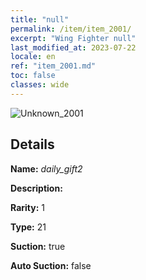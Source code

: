 ```yaml
---
title: "null"
permalink: /item/item_2001/
excerpt: "Wing Fighter null"
last_modified_at: 2023-07-22
locale: en
ref: "item_2001.md"
toc: false
classes: wide
---
```



 ![Unknown_2001](/images/item/daily_gift2_p.png)



## Details

 **Name:** *daily_gift2* 

 **Description:** 

 **Rarity:** 1 

 **Type:** 21 

 **Suction:** true 

 **Auto Suction:** false 


